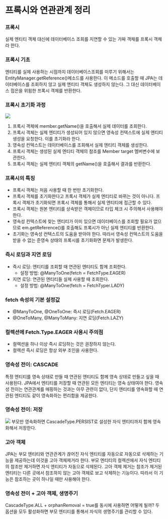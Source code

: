# 프록시와 연관관계 정리
### 프록시
실제 엔티티 객체 대신에 데이터베이스 조회를 지연할 수 있는 가짜 객채를 프록시 객체라 한다.

### 프록시 기초
엔티티를 실제 사용하는 시점까지 데이터베이스조회를 미루기 위해서는 EntityManager.getReference()메소드를 사용한다.
이 메소드를 호출할 때 JPA는 데이터베이스를 조회하지 않고 실제 엔티티 객체도 생성하지 않는다. 그 대신 데이터베이스 접은을 위윔한 프록시 객체를 반환한다.

### 프록시 초기화 과정
![](https://github-production-user-asset-6210df.s3.amazonaws.com/82080962/365566631-fb4e76e0-9dd0-4104-9047-38a3e9d40baf.png?X-Amz-Algorithm=AWS4-HMAC-SHA256&X-Amz-Credential=AKIAVCODYLSA53PQK4ZA%2F20240909%2Fus-east-1%2Fs3%2Faws4_request&X-Amz-Date=20240909T081219Z&X-Amz-Expires=300&X-Amz-Signature=a7f7ae101ebe84fb1b326d1a94439647136ba815742b623e49c00343d8137bff&X-Amz-SignedHeaders=host&actor_id=82080962&key_id=0&repo_id=831916054)<!-- {"width":448} -->
1. 프록시 객체에 member.getName()을 호출해서 실제 데이터를 조회한다.
2. 프록시 객체는 실제 엔티티가 생성되어 있지 않으면 영속성 컨텍스트에 실제 엔티티 생성을 요청한다. 이를 초기화라 한다.
3. 영속성 컨텍스트는 데이터베이스를 조회해서 실제 엔티티 객체를 생성한다.
4. 프록시 객체는 생성된 실제 엔티티 객체의 참조를 Member target 멤버변수에 보관한다.
5. 프록시 객체는 실제 엔티티 객체의 getName()을 호출해서 결과를 반환한다.

### 프록시의 특징
* 프록시 객체는 처음 사용할 때 한 번만 초기화한다.
* 프록시 객체를 초기화한다고 프록시 객체가 실제 엔티티로 바뀌는 것이 아니다. 프록시 객체가 초기화되면 프록시 객체를 통해서 실제 엔티티에 접근할 수 있다.
* 프록시 객체는 원본 엔티티를 상속받은 객체이므로 타입 체크 시 주의해서 사용해야 한다.
* 영속성 컨텍스트에 찾는 엔티티가 이미 있으면 데이터베이스를 조회할 필요가 없으므로 em.getReference()를 호출해도 프록시가 아닌 실제 엔티티를 반환한다.
* 초기화는 영속성 컨텍스트의 도움을 받아야 한다. 따라서 영속성 컨텍스트의 도움을 받을 수 없는 준영속 상태의 프록시를 초기화화면 문제가 발생한다.

### 즉시 로딩과 지연 로딩
* 즉시 로딩: 엔티티를 조회할 때 연관된 엔티티도 함께 조회한다.
  * 설정 방법: @ManyToOne(fetch = FetchType.EAGER)
* 지연 로딩: 연관된 엔티티들 실제 사용할 때 조회한다.
  * 설정 방법: @ManyToOne(fetch = FetchTyper.LADY)

### fetch 속성의 기본 설정값
* @ManyToOne, @OneToOne: 즉시 로딩(Fetch.EAGER)
* @OneToMany, @ManyToMany: 지연 로딩(Fetch.LAZY)

### 컬렉션에 Fetch.Type.EAGER 사용시 주의점
* 컬렉션을 하나 이상 즉시 로딩하는 것은 권장하지 않는다.
* 컬렉션 즉시 로딩은 항상 외부 조인을 사용한다.

### 영속성 전이: CASCADE
특정 엔티티를 영속 상태로 만들 때 연관된 엔티티도 함께 영속 상태로 만들고 싶을 때 사용된다.
JPA에서 엔티티를 저장할 때 연관된 모든 엔티티는 영속 상태여야 한다.
영속성 전이는 연관관계를 매핑하는 것과는 아무 관련이 없다, 단지 엔티티를 영속화할 때 연관된 엔티티도 같이 영속화하는 편리함을 제공한다.

### 영속성 전이: 저장
![](https://github-production-user-asset-6210df.s3.amazonaws.com/82080962/365566885-3061d326-78a8-4753-9171-f6a4d5248d85.png?X-Amz-Algorithm=AWS4-HMAC-SHA256&X-Amz-Credential=AKIAVCODYLSA53PQK4ZA%2F20240909%2Fus-east-1%2Fs3%2Faws4_request&X-Amz-Date=20240909T081301Z&X-Amz-Expires=300&X-Amz-Signature=c033f45e359df5d864c810cf6d0d12c9bad9f4ccfb753d3cc927a757b3a732e3&X-Amz-SignedHeaders=host&actor_id=82080962&key_id=0&repo_id=831916054)<!-- {"width":549} -->
부모만 영속화하면 CascadeType.PERSIST로 설성한 자식 엔티티까지 함께 영속화해서 저장한다.
### 고아 객체
JPA는 부모 엔티티와 연관관계가 끊어진 자식 엔티티를 자동으로 자동으로 삭제하는 기능을 제공하는데 이것을 고아 객체제거라 한다. 부모 엔티티의 컬렉션에서 자식 엔티티의 참조만 제거하면 자식 엔티티가 자동으로 삭제된다.
고아 객체 제거는 참조가 제거된 엔티티는 다른 곳에서 참조하지 않는 고아 객체로 보고 삭제하는 기능이다. 따라서 이 기능은 참조하는 곳이 하나일 때만 사용해야 한다.
### 영속성 전이 + 고아 객체, 생명주기
CascadeType.ALL + orphanRemoval = true를 동시에 사용하면 어떻게 될까?
두 옵션을 모두 활성화하면 부모 엔티티를 통해서 자식의 생명주기를 관리할 수 있다.
